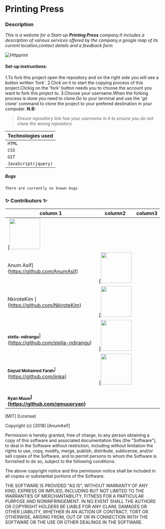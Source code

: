 # Printing Press

### Description
*This is a website for a Start-up **Printing Press** company.It includes a description of various services offered by the company,a google map of its current location,contact details and a feedback form* 

![Httpprint](https://thumbs.gfycat.com/EnchantingGrandioseBluebottlejellyfish-max-1mb.gif)

#### Set-up instructions:
 1.To fork this project open the repository and on the right side you will see a button written 'fork'.
 2.Click on it to start the copying process of this project.Clickig on the 'fork' button needs you to choose the account you want to fork this project to.
3.Choose your username.When the forking process is done you need to clone.Go to your terminal and use the 'git clone' command to clone the project to your prefered destination in your computer.
**N.B:**
> *Ensure repository link has your username in it to ensure you do not clone the wrong repository*


|**Technologies used**|
| --- |
| `HTML`|
| `CSS` |
 | `GIT` |
| `JavaScript(jquery)` |
##### Bugs
    There are currently no known bugs

### **✨ Contributors ✨**
|column 1|column2|column3|
 | -- | -- | -- |
|[<img src="https://anumasif.github.io/portfolio/images/profile-pic.jpg" width="100px;"/> <br /><sub><b>
 Anum Asif</b></sub>](https://github.com/AnumAsif)|[<img src="https://avatars2.githubusercontent.com/u/43410875?s=460&v=4" width="100px;"/> <br> <sub><b>
 NkiroteKim </b></sub>](https://github.com/NkiroteKim)|[<img src="https://stella-ndirangu.github.io/Portfolio/images/me2.jpg" width="100px;"/>
   <br><sub><b>stella-ndirangu</sub></b>](https://github.com/stella-ndirangu)|[<img src="https://avatars2.githubusercontent.com/u/8039543?s=460&v=4" width="100px;"/> 
   <br><sub><b>Dayud Mohamed Farah</sub></b>](https://github.com/jinka)|[<img src="https://qmuuoryan.github.io/ryan-project/images/papi.jpg" width="100px;"/> 
   <br><sub><b>Ryan  Muuo</sub><b>](https://github.com/qmuuoryan)|

[MIT] (License)

Copyright (c) [2018] [AnumAsif]

Permission is hereby granted, free of charge, to any person obtaining a copy
of this software and associated documentation files (the "Software"), to deal
in the Software without restriction, including without limitation the rights
to use, copy, modify, merge, publish, distribute, sublicense, and/or sell
copies of the Software, and to permit persons to whom the Software is
furnished to do so, subject to the following conditions:

The above copyright notice and this permission notice shall be included in all
copies or substantial portions of the Software.

THE SOFTWARE IS PROVIDED "AS IS", WITHOUT WARRANTY OF ANY KIND, EXPRESS OR
IMPLIED, INCLUDING BUT NOT LIMITED TO THE WARRANTIES OF MERCHANTABILITY,
FITNESS FOR A PARTICULAR PURPOSE AND NONINFRINGEMENT. IN NO EVENT SHALL THE
AUTHORS OR COPYRIGHT HOLDERS BE LIABLE FOR ANY CLAIM, DAMAGES OR OTHER
LIABILITY, WHETHER IN AN ACTION OF CONTRACT, TORT OR OTHERWISE, ARISING FROM,
OUT OF OR IN CONNECTION WITH THE SOFTWARE OR THE USE OR OTHER DEALINGS IN THE
SOFTWARE.

